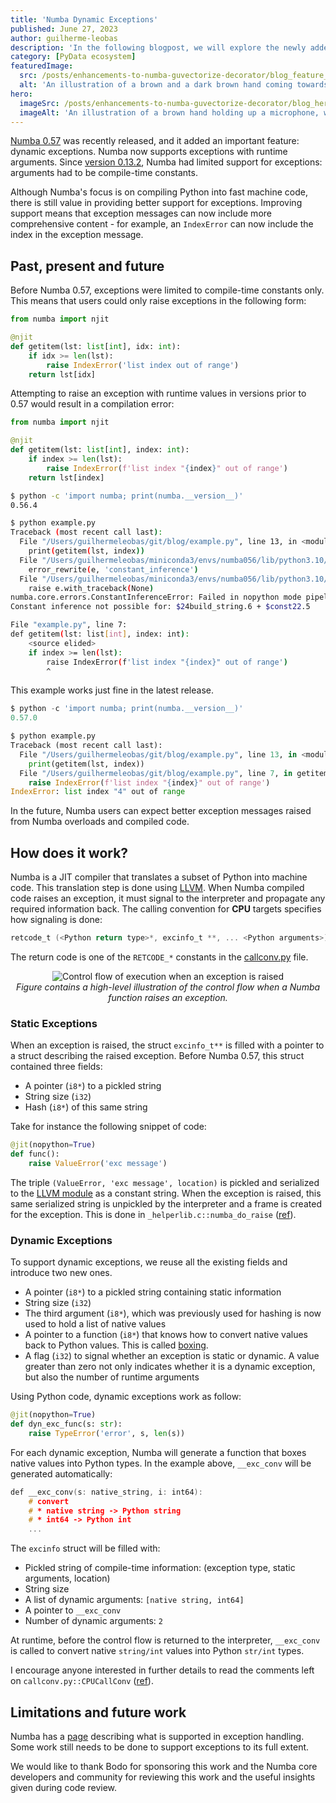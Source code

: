 ```yaml
---
title: 'Numba Dynamic Exceptions'
published: June 27, 2023
author: guilherme-leobas
description: 'In the following blogpost, we will explore the newly added feature in Numba: Dynamic exception support. We will discuss the previous limitations and explain how Numba was enhanced to handle runtime exceptions.'
category: [PyData ecosystem]
featuredImage:
  src: /posts/enhancements-to-numba-guvectorize-decorator/blog_feature_var1.svg
  alt: 'An illustration of a brown and a dark brown hand coming towards each other to pass a business card with the logo of Quansight Labs.'
hero:
  imageSrc: /posts/enhancements-to-numba-guvectorize-decorator/blog_hero_org.svg
  imageAlt: 'An illustration of a brown hand holding up a microphone, with some graphical elements highlighting the top of the microphone.'
---
```



[Numba 0.57](https://numba.readthedocs.io/en/stable/release-notes.html#version-0-57-0-1-may-2023) was recently released, and it added an important feature: dynamic exceptions. Numba now supports exceptions with runtime arguments. Since [version 0.13.2](https://numba.readthedocs.io/en/stable/release-notes.html#version-0-13-2), Numba had limited support for exceptions: arguments had to be compile-time constants.

Although Numba's focus is on compiling Python into fast machine code, there is still value in providing better support for exceptions. Improving support means that exception messages can now include more comprehensive content - for example, an `IndexError` can now include the index in the exception message.

## Past, present and future

Before Numba 0.57, exceptions were limited to compile-time constants only. This means that users could only raise exceptions in the following form:

```python
from numba import njit

@njit
def getitem(lst: list[int], idx: int):
    if idx >= len(lst):
        raise IndexError('list index out of range')
    return lst[idx]
```

Attempting to raise an exception with runtime values in versions prior to 0.57 would result in a compilation error:

```python
from numba import njit

@njit
def getitem(lst: list[int], index: int):
    if index >= len(lst):
        raise IndexError(f'list index "{index}" out of range')
    return lst[index]
```

```bash
$ python -c 'import numba; print(numba.__version__)'
0.56.4

$ python example.py
Traceback (most recent call last):
  File "/Users/guilhermeleobas/git/blog/example.py", line 13, in <module>
    print(getitem(lst, index))
  File "/Users/guilhermeleobas/miniconda3/envs/numba056/lib/python3.10/site-packages/numba/core/dispatcher.py", line 480, in _compile_for_args
    error_rewrite(e, 'constant_inference')
  File "/Users/guilhermeleobas/miniconda3/envs/numba056/lib/python3.10/site-packages/numba/core/dispatcher.py", line 409, in error_rewrite
    raise e.with_traceback(None)
numba.core.errors.ConstantInferenceError: Failed in nopython mode pipeline (step: nopython rewrites)
Constant inference not possible for: $24build_string.6 + $const22.5

File "example.py", line 7:
def getitem(lst: list[int], index: int):
    <source elided>
    if index >= len(lst):
        raise IndexError(f'list index "{index}" out of range')
        ^
```

This example works just fine in the latest release.

```python
$ python -c 'import numba; print(numba.__version__)'
0.57.0

$ python example.py
Traceback (most recent call last):
  File "/Users/guilhermeleobas/git/blog/example.py", line 13, in <module>
    print(getitem(lst, index))
  File "/Users/guilhermeleobas/git/blog/example.py", line 7, in getitem
    raise IndexError(f'list index "{index}" out of range')
IndexError: list index "4" out of range
```

In the future, Numba users can expect better exception messages raised from Numba overloads and compiled code.

## How does it work?

Numba is a JIT compiler that translates a subset of Python into machine code. This translation step is done using [LLVM](https://llvm.org/). When Numba compiled code raises an exception, it must signal to the interpreter and propagate any required information back. The calling convention for **CPU** targets specifies how signaling is done:

```c
retcode_t (<Python return type>*, excinfo_t **, ... <Python arguments>)
```

The return code is one of the `RETCODE_*` constants in the [callconv.py](https://github.com/numba/numba/blob/main/numba/core/callconv.py#L47-L55) file.

<p align="center">
    <img
     alt="Control flow of execution when an exception is raised"
     src="/posts/python-packaging-where-to-next/unified_workflow_tool.png" />
    <br /><i>Figure contains a high-level illustration of the control flow
    when a Numba function raises an exception.</i>
</p>

### Static Exceptions

When an exception is raised, the struct `excinfo_t**` is filled with a pointer to a struct describing the raised exception. Before Numba 0.57, this struct contained three fields:

- A pointer (`i8*`) to a pickled string
- String size (`i32`)
- Hash (`i8*`) of this same string

Take for instance the following snippet of code:

```python
@jit(nopython=True)
def func():
    raise ValueError('exc message')
```

The triple `(ValueError, 'exc message', location)` is pickled and serialized to the [LLVM module](https://llvm.org/docs/LangRef.html#module-structure) as a constant string. When the exception is raised, this same serialized string is unpickled by the interpreter and a frame is created for the exception. This is done in `_helperlib.c::numba_do_raise` ([ref](https://github.com/numba/numba/blob/39fc546dda0a21b90432e60f3c5e8c34f7892024/numba/_helperlib.c#L995-L1025)).

### Dynamic Exceptions

To support dynamic exceptions, we reuse all the existing fields and introduce two new ones. 

- A pointer (`i8*`) to a pickled string containing static information
- String size (`i32`)
- The third argument (`i8*`), which was previously used for hashing is now used to hold a list of native values
- A pointer to a function (`i8*`) that knows how to convert native values back to Python values. This is called [boxing](https://numba.pydata.org/numba-doc/dev/extending/interval-example.html#boxing-and-unboxing).
- A flag (`i32`) to signal whether an exception is static or dynamic. A value greater than zero not only indicates whether it is a dynamic exception, but also the number of runtime arguments

Using Python code, dynamic exceptions work as follow:

```python
@jit(nopython=True)
def dyn_exc_func(s: str):
    raise TypeError('error', s, len(s))
```

For each dynamic exception, Numba will generate a function that boxes native values into Python types. In the example above, `__exc_conv` will be generated automatically:

```c
def __exc_conv(s: native_string, i: int64):
    # convert
    # * native string -> Python string
    # * int64 -> Python int
    ...
```

The `excinfo` struct will be filled with:

- Pickled string of compile-time information: (exception type, static arguments, location)
- String size
- A list of dynamic arguments: `[native string, int64]`
- A pointer to `__exc_conv`
- Number of dynamic arguments: `2`

At runtime, before the control flow is returned to the interpreter, `__exc_conv` is called to convert native `string/int` values into Python `str/int` types.

I encourage anyone interested in further details to read the comments left on `callconv.py::CPUCallConv` ([ref](https://github.com/numba/numba/blob/c9cc06ba1410aff242764ffde8387a1bef2180ae/numba/core/callconv.py#L411-L444)).

## Limitations and future work

Numba has a [page](https://numba.readthedocs.io/en/stable/reference/pysupported.html#exception-handling) describing what is supported in exception handling. Some work still needs to be done to support exceptions to its full extent.

We would like to thank Bodo for sponsoring this work and the Numba core developers and community for reviewing this work and the useful insights given during code review.